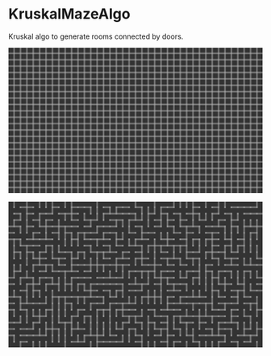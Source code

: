 # KruskalMazeAlgo

Kruskal algo to generate rooms connected by doors.

![](./img/weave.png)

![](./img/maze.png)
